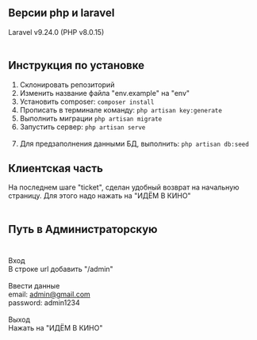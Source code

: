 ## Версии php и laravel <br>
Laravel v9.24.0 (PHP v8.0.15) <br><br>
## Инструкция по установке <br>
1. Склонировать репозиторий <br>
2. Изменить название файла "env.example" на "env" <br>
3. Установить composer: `composer install` <br>
4. Прописать в терминале команду: `php artisan key:generate` <br>
5. Выполнить миграции `php artisan migrate` <br>
6. Запустить сервер: `php artisan serve` <br><br>
7. Для предзаполнения данными БД, выполнить: `php artisan db:seed` <br>
## Клиентская часть<br>
На последнем шаге "ticket", сделан удобный возврат на начальную страницу. Для этого надо нажать на "ИДЁМ В КИНО"<br><br>
## Путь в Администраторскую <br><br>
Вход <br>
В строке url добавить "/admin" <br><br>
Ввести данные<br>
email: admin@gmail.com <br>
password: admin1234 <br><br>
Выход <br>
Нажать на "ИДЁМ В КИНО"
